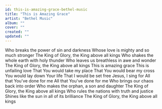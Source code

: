 ```yaml
---
id: this-is-amazing-grace-bethel-music
title: "This is Amazing Grace"
artist: "Bethel Music"
album: ""
cover: ""
created: ""
updated: ""
---
```


Who breaks the power of sin and darkness
Whose love is mighty and so much stronger
The King of Glory, the King above all kings
Who shakes the whole earth with holy thunder
Who leaves us breathless in awe and wonder
The King of Glory, the King above all kings
This is amazing grace
This is unfailing love
That You would take my place
That You would bear my cross
You would lay down Your life
That I would be set free
Jesus, I sing for
All that You've done for me
All that You've done for me
Who brings our chaos back into order
Who makes the orphan, a son and daughter
The King of Glory, the King above all kings
Who rules the nations with truth and justice
Shines like the sun in all of its brilliance
The King of Glory, the King above all kings